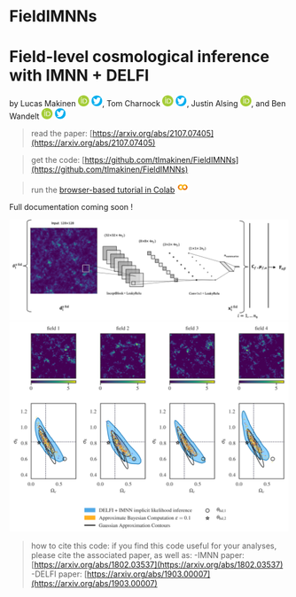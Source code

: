 # FieldIMNNs
# Field-level cosmological inference with IMNN + DELFI

by Lucas Makinen [<img src="https://raw.githubusercontent.com/tlmakinen/FieldIMNNs/master/tutorial/plots/Orcid-ID.png" alt="drawing" width="20"/>](https://orcid.org/0000-0002-3795-6933 "") [<img src="https://raw.githubusercontent.com/tlmakinen/FieldIMNNs/master/tutorial/plots/twitter-graphic.png" alt="drawing" width="20" style="background-color: transparent"/>](https://twitter.com/lucasmakinen?lang=en ""), Tom Charnock [<img src="https://raw.githubusercontent.com/tlmakinen/FieldIMNNs/master/tutorial/plots/Orcid-ID.png" alt="drawing" width="20"/>](https://orcid.org/0000-0002-7416-3107 "Redirect to orcid") [<img src="https://raw.githubusercontent.com/tlmakinen/FieldIMNNs/master/tutorial/plots/twitter-graphic.png" alt="drawing" width="20" style="background-color: transparent"/>](https://twitter.com/t_charnock?lang=en ""), Justin Alsing [<img src="https://raw.githubusercontent.com/tlmakinen/FieldIMNNs/master/tutorial/plots/Orcid-ID.png" alt="drawing" width="20"/>](https://scholar.google.com/citations?user=ICPFL8AAAAAJ&hl=en "Redirect to orcid"), and Ben Wandelt [<img src="https://raw.githubusercontent.com/tlmakinen/FieldIMNNs/master/tutorial/plots/Orcid-ID.png" alt="drawing" width="20"/>](https://orcid.org/0000-0002-5854-8269 "") [<img src="https://raw.githubusercontent.com/tlmakinen/FieldIMNNs/master/tutorial/plots/twitter-graphic.png" alt="drawing" width="20" style="background-color: transparent"/>](https://twitter.com/bwandelt?lang=en "")

>read the paper: [https://arxiv.org/abs/2107.07405](https://arxiv.org/abs/2107.07405)

>get the code:  [https://github.com/tlmakinen/FieldIMNNs](https://github.com/tlmakinen/FieldIMNNs)

>run the [browser-based tutorial in Colab](https://bit.ly/imnn-cosmo) [<img src="https://raw.githubusercontent.com/tlmakinen/FieldIMNNs/master/tutorial/plots/colab-logo.png" alt="drawing" width="20"/>](https://bit.ly/imnn-cosmo)

Full documentation coming soon !

<img src="https://raw.githubusercontent.com/tlmakinen/FieldIMNNs/master/tutorial/plots/imnn-scheme.png" alt="drawing" width="700"/>


<!---[full-diagram](https://raw.githubusercontent.com/tlmakinen/FieldIMNNs/master/tutorial/plots/anim-diagram.png)
-->


<img src="https://raw.githubusercontent.com/tlmakinen/FieldIMNNs/master/tutorial/plots/new-four-cosmo-field-comparison.png" alt="drawing" width="700"/>

>how to cite this code:
>if you find this code useful for your analyses, please cite the associated paper, as well as:
>-IMNN paper: [https://arxiv.org/abs/1802.03537](https://arxiv.org/abs/1802.03537)
>-DELFI paper: [https://arxiv.org/abs/1903.00007](https://arxiv.org/abs/1903.00007)
